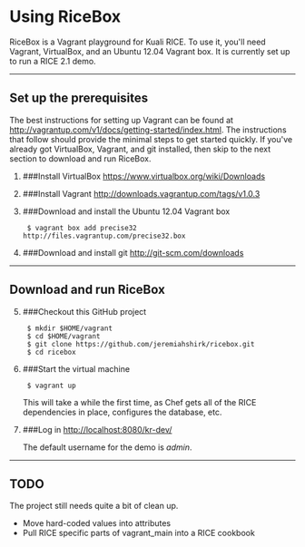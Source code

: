 Using RiceBox
========================

RiceBox is a Vagrant playground for Kuali RICE.  To use it, you'll need Vagrant, VirtualBox, and an Ubuntu 12.04 Vagrant box.  It is currently set up to run a RICE 2.1 demo.

---

## Set up the prerequisites
The best instructions for setting up Vagrant can be found at 
http://vagrantup.com/v1/docs/getting-started/index.html. The instructions that follow should provide the minimal steps to get started quickly.  If you've already got VirtualBox, Vagrant, and git installed, then skip to the next section to download and run RiceBox.

1. ###Install VirtualBox
<https://www.virtualbox.org/wiki/Downloads>

2. ###Install Vagrant
<http://downloads.vagrantup.com/tags/v1.0.3>

3. ###Download and install the Ubuntu 12.04 Vagrant box

        $ vagrant box add precise32 http://files.vagrantup.com/precise32.box

4. ###Download and install git
<http://git-scm.com/downloads>

---

## Download and run RiceBox

5. ###Checkout this GitHub project

        $ mkdir $HOME/vagrant
        $ cd $HOME/vagrant
        $ git clone https://github.com/jeremiahshirk/ricebox.git
        $ cd ricebox

6. ###Start the virtual machine

        $ vagrant up
        
    This will take a while the first time, as Chef gets all of the RICE dependencies in place, configures the database, etc.

7. ###Log in
<http://localhost:8080/kr-dev/>

    The default username for the demo is _admin_.

---

TODO
------------------

The project still needs quite a bit of clean up. 

- Move hard-coded values into attributes
- Pull RICE specific parts of vagrant_main into a RICE cookbook